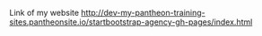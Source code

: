 Link of my website
http://dev-my-pantheon-training-sites.pantheonsite.io/startbootstrap-agency-gh-pages/index.html
